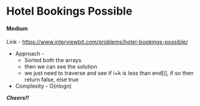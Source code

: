 # Hotel Bookings Possible

#### Medium

Link - https://www.interviewbit.com/problems/hotel-bookings-possible/

* Approach -
  * Sorted both the arrays
  * then we can see the solution
  * we just need to traverse and see if i+k is less than end[i], if so then return false, else true
* Complexity - O(nlogn)

***Cheers!!***
